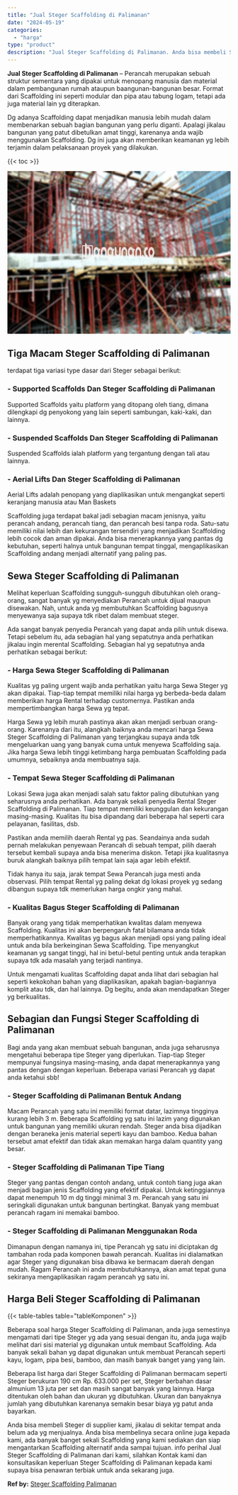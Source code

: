 ```yaml
---
title: "Jual Steger Scaffolding di Palimanan"
date: "2024-05-19"
categories: 
  - "harga"
type: "product"
description: "Jual Steger Scaffolding di Palimanan. Anda bisa membeli Steger di supplier kami, jikalau di sekitar tempat anda belum ada yg menjualnya. Anda bisa membelinya..."
---
```


**Jual Steger Scaffolding di Palimanan** – Perancah merupakan sebuah struktur sementara yang dipakai untuk menopang manusia dan material dalam pembangunan rumah ataupun baangunan-bangunan besar. Format dari Scaffolding ini seperti modular dan pipa atau tabung logam, tetapi ada juga material lain yg diterapkan.

Dg adanya Scaffolding dapat menjadikan manusia lebih mudah dalam membenarkan sebuah bagian bangunan yang perlu diganti. Apalagi jikalau bangunan yang patut dibetulkan amat tinggi, karenanya anda wajib menggunakan Scaffolding. Dg ini juga akan memberikan keamanan yg lebih terjamin dalam pelaksanaan proyek yang dilakukan.

{{< toc >}}

![Jual Steger Scaffolding di Palimanan](/images/sewa-scaffolding-steger-23.png)

## Tiga Macam Steger Scaffolding di Palimanan

terdapat tiga variasi type dasar dari Steger sebagai berikut:

### \- Supported Scaffolds Dan Steger Scaffolding di Palimanan

Supported Scaffolds yaitu platform yang ditopang oleh tiang, dimana dilengkapi dg penyokong yang lain seperti sambungan, kaki-kaki, dan lainnya.

### \- Suspended Scaffolds Dan Steger Scaffolding di Palimanan

Suspended Scaffolds ialah platform yang tergantung dengan tali atau lainnya.

### \- Aerial Lifts Dan Steger Scaffolding di Palimanan

Aerial Lifts adalah penopang yang diaplikasikan untuk mengangkat seperti keranjang manusia atau Man Baskets

Scaffolding juga terdapat bakal jadi sebagian macam jenisnya, yaitu perancah andang, perancah tiang, dan perancah besi tanpa roda. Satu-satu memiliki nilai lebih dan kekurangan tersendiri yang menjadikan Scaffolding lebih cocok dan aman dipakai. Anda bisa menerapkannya yang pantas dg kebutuhan, seperti halnya untuk bangunan tempat tinggal, mengaplikasikan Scaffolding andang menjadi alternatif yang paling pas.

## Sewa Steger Scaffolding di Palimanan

Melihat keperluan Scaffolding sungguh-sungguh dibutuhkan oleh orang-orang, sangat banyak yg menyediakan Perancah untuk dijual maupun disewakan. Nah, untuk anda yg membutuhkan Scaffolding bagusnya menyewanya saja supaya tdk ribet dalam membuat steger.

Ada sangat banyak penyedia Perancah yang dapat anda pilih untuk disewa. Tetapi sebelum itu, ada sebagian hal yang sepatutnya anda perhatikan jikalau ingin merental Scaffolding. Sebagian hal yg sepatutnya anda perhatikan sebagai berikut:

### \- Harga Sewa Steger Scaffolding di Palimanan

Kualitas yg paling urgent wajib anda perhatikan yaitu harga Sewa Steger yg akan dipakai. Tiap-tiap tempat memiliki nilai harga yg berbeda-beda dalam memberikan harga Rental terhadap customernya. Pastikan anda mempertimbangkan harga Sewa yg tepat.

Harga Sewa yg lebih murah pastinya akan akan menjadi serbuan orang-orang. Karenanya dari itu, alangkah baiknya anda mencari harga Sewa Steger Scaffolding di Palimanan yang terjangkau supaya anda tdk mengeluarkan uang yang banyak cuma untuk menyewa Scaffolding saja. Jika harga Sewa lebih tinggi ketimbang harga pembuatan Scaffolding pada umumnya, sebaiknya anda membuatnya saja.

### \- Tempat Sewa Steger Scaffolding di Palimanan

Lokasi Sewa juga akan menjadi salah satu faktor paling dibutuhkan yang seharusnya anda perhatikan. Ada banyak sekali penyedia Rental Steger Scaffolding di Palimanan. Tiap tempat memiliki keunggulan dan kekurangan masing-masing. Kualitas itu bisa dipandang dari beberapa hal seperti cara pelayanan, fasilitas, dsb.

Pastikan anda memilih daerah Rental yg pas. Seandainya anda sudah pernah melakukan penyewaan Perancah di sebuah tempat, pilih daerah tersebut kembali supaya anda bisa menerima diskon. Tetapi jika kualitasnya buruk alangkah baiknya pilih tempat lain saja agar lebih efektif.

Tidak hanya itu saja, jarak tempat Sewa Perancah juga mesti anda observasi. Pilih tempat Rental yg paling dekat dg lokasi proyek yg sedang dibangun supaya tdk memerlukan harga ongkir yang mahal.

### \- Kualitas Bagus Steger Scaffolding di Palimanan

Banyak orang yang tidak memperhatikan kwalitas dalam menyewa Scaffolding. Kualitas ini akan berpengaruh fatal bilamana anda tidak memperhatikannya. Kwalitas yg bagus akan menjadi opsi yang paling ideal untuk anda bila berkeinginan Sewa Scaffolding. Tipe menyangkut keamanan yg sangat tinggi, hal ini betul-betul penting untuk anda terapkan supaya tdk ada masalah yang terjadi nantinya.

Untuk mengamati kualitas Scaffolding dapat anda lihat dari sebagian hal seperti kekokohan bahan yang diaplikasikan, apakah bagian-bagiannya komplit atau tdk, dan hal lainnya. Dg begitu, anda akan mendapatkan Steger yg berkualitas.

## Sebagian dan Fungsi Steger Scaffolding di Palimanan

Bagi anda yang akan membuat sebuah bangunan, anda juga seharusnya mengetahui beberapa tipe Steger yang diperlukan. Tiap-tiap Steger mempunyai fungsinya masing-masing, anda dapat menerapkannya yang pantas dengan dengan keperluan. Beberapa variasi Perancah yg dapat anda ketahui sbb!

### \- Steger Scaffolding di Palimanan Bentuk Andang

Macam Perancah yang satu ini memiliki format datar, lazimnya tingginya kurang lebih 3 m. Beberapa Scaffolding yg satu ini lazim yang digunakan untuk bangunan yang memiliki ukuran rendah. Steger anda bisa dijadikan dengan beraneka jenis material seperti kayu dan bamboo. Kedua bahan tersebut amat efektif dan tidak akan memakan harga dalam quantity yang besar.

### \- Steger Scaffolding di Palimanan Tipe Tiang

Steger yang pantas dengan contoh andang, untuk contoh tiang juga akan menjadi bagian jenis Scaffolding yang efektif dipakai. Untuk ketinggiannya dapat menempuh 10 m dg tinggi minimal 3 m. Perancah yang satu ini seringkali digunakan untuk bangunan bertingkat. Banyak yang membuat perancah ragam ini memakai bamboo.

### \- Steger Scaffolding di Palimanan Menggunakan Roda

Dimanapun dengan namanya ini, tipe Perancah yg satu ini diciptakan dg tambahan roda pada komponen bawah perancah. Kualitas ini dialamatkan agar Steger yang digunakan bisa dibawa ke bermacam daerah dengan mudah. Ragam Perancah ini anda membutuhkannya, akan amat tepat guna sekiranya mengaplikasikan ragam perancah yg satu ini.

## Harga Beli Steger Scaffolding di Palimanan

{{< table-tables table="tableKomponen" >}}

Beberapa soal harga Steger Scaffolding di Palimanan, anda juga semestinya mengamati dari tipe Steger yg ada yang sesuai dengan itu, anda juga wajib melihat dari sisi material yg digunakan untuk membaut Scaffolding. Ada banyak sekali bahan yg dapat digunakan untuk membuat Perancah seperti kayu, logam, pipa besi, bamboo, dan masih banyak banget yang yang lain.

Beberapa list harga dari Steger Scaffolding di Palimanan bermacam seperti Steger berukuran 190 cm Rp. 633.000 per set, Steger berbahan dasar almunium 13 juta per set dan masih sangat banyak yang lainnya. Harga ditentukan oleh bahan dan ukuran yg dibutuhkan. Ukuran dan banyaknya jumlah yang dibutuhkan karenanya semakin besar biaya yg patut anda bayarkan.

Anda bisa membeli Steger di supplier kami, jikalau di sekitar tempat anda belum ada yg menjualnya. Anda bisa membelinya secara online juga kepada kami, ada banyak banget sekali Scaffolding yang kami sediakan dan siap mengantarkan Scaffolding alternatif anda sampai tujuan. info perihal Jual Steger Scaffolding di Palimanan dari kami, silahkan Kontak kami dan konsultasikan keperluan Steger Scaffolding di Palimanan kepada kami supaya bisa penawran terbiak untuk anda sekarang juga.

**Ref by:** [Steger Scaffolding Palimanan](https://id.wikipedia.org/wiki/Steger)
